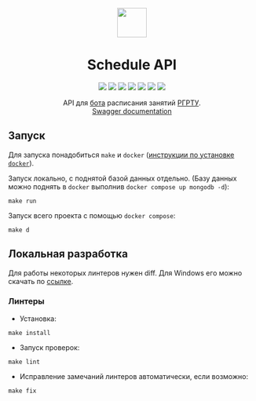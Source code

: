 <p align="center">
    <img height="60px" width="60px" src="https://avatars.githubusercontent.com/u/163825083?s=100&v=4" />
    <h1 align="center">Schedule API</h1>
</p>

<p align="center">
    <a href="https://github.com/schedule-rsreu/schedule-api/actions/workflows/lint.yml"><img src="https://github.com/schedule-rsreu/schedule-api/actions/workflows/lint.yml/badge.svg" /></a>
    <a href="https://goreportcard.com/report/github.com/schedule-rsreu/schedule-api"><img src="https://goreportcard.com/badge/github.com/schedule-rsreu/schedule-api"/></a>
    <a href="https://img.shields.io/github/go-mod/go-version/schedule-rsreu/schedule-api"><img src="https://img.shields.io/github/go-mod/go-version/schedule-rsreu/schedule-api" /></a>
    <a href="/LICENSE"><img src="https://img.shields.io/badge/license-MIT-blue" /></a>
    <a href="https://codecov.io/github/schedule-rsreu/schedule-api"><img src="https://codecov.io/github/schedule-rsreu/schedule-api/graph/badge.svg?token=IFHLWELSNW" /></a>
    <a href="https://github.com/schedule-rsreu/schedule-api/actions/workflows/codeql.yml" title="Code quality workflow status"><img src="https://github.com/schedule-rsreu/schedule-api/actions/workflows/codeql.yml/badge.svg" /></a>
    <a href="https://github.com/schedule-rsreu/schedule-api/actions/workflows/dependabot/dependabot-updates"><img src="https://badgen.net/github/dependabot/schedule-rsreu/schedule-api" /></a>
</p>


<p align="center">
    API для <a href="https://t.me/schedule_rsreu_bot">бота</a> расписания занятий <a href="https://rsreu.ru/studentu/raspisanie-zanyatij">РГРТУ</a>.
<br>
<a href="https://api.rsreu-schedule.ru/docs/index.html">Swagger documentation</a>
</p>

## Запуск

Для запуска понадобиться `make`
и `docker` ([инструкции по установке `docker`](https://docs.docker.com/engine/install/)).

Запуск локально, с поднятой базой данных отдельно. (Базу данных можно поднять в `docker`
выполнив `docker compose up mongodb -d`):

```shell
make run
```

Запуск всего проекта с помощью `docker compose`:

```shell
make d
```

## Локальная разработка

Для работы некоторых линтеров нужен diff. Для Windows его можно скачать
по [ссылке](https://deac-riga.dl.sourceforge.net/project/gnuwin32/diffutils/2.8.7-1/diffutils-2.8.7-1.exe?viasf=1).

### Линтеры

- Установка:

```shell
make install
```

- Запуск проверок:

```shell
make lint
```

- Исправление замечаний линтеров автоматически, если возможно:

```shell
make fix
```
